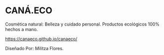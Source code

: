 # CANÁ.ECO

Cosmética natural: Belleza y cuidado personal. Productos ecológicos 100% hechos a mano. 

https://canaeco.github.io/canaeco/

Diseñado Por: Militza Flores.
